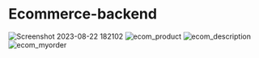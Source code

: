 # Ecommerce-backend
![Screenshot 2023-08-22 182102](https://github.com/bantikumardas/Ecommerce-backend/assets/97756889/9777a1cf-7267-4d84-9608-ff9619325d11)
![ecom_product](https://github.com/bantikumardas/Ecommerce-backend/assets/97756889/7ca91fd6-ebc6-4fc6-91d9-a0861ed16791)
![ecom_description](https://github.com/bantikumardas/Ecommerce-backend/assets/97756889/a52bc609-b850-4fab-a951-28dfef37c217)
![ecom_myorder](https://github.com/bantikumardas/Ecommerce-backend/assets/97756889/880ce2e5-61bd-4258-8761-fd166a99a5dd)
